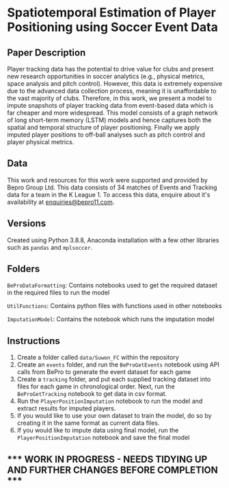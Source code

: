 # Spatiotemporal Estimation of Player Positioning using Soccer Event Data

## Paper Description
Player tracking data has the potential to drive value for clubs and present new research opportunities in soccer analytics (e.g., physical metrics, space analysis and pitch control). However, this data is extremely expensive due to the advanced data collection process, meaning it is unaffordable to the vast majority of clubs. Therefore, in this work, we present a model to impute snapshots of player tracking data from event-based data which is far cheaper and more widespread. This model consists of a graph network of long short-term memory (LSTM) models and hence captures both the spatial and temporal structure of player positioning. Finally we apply imputed player positions to off-ball analyses such as pitch control and player physical metrics.

## Data 
This work and resources for this work were supported and provided by Bepro Group Ltd. This data consists of 34 matches of Events and Tracking data for a team in the K League 1. To access this data, enquire about it's availability at enquiries@bepro11.com.

## Versions 
Created using Python 3.8.8, Anaconda installation with a few other libraries such as `pandas` and `mplsoccer`.

## Folders 
`BeProDataFormatting`: Contains notebooks used to get the required dataset in the required files to run the model

`UtilFunctions`: Contains python files with functions used in other notebooks

`ImputationModel`: Contains the notebook which runs the imputation model

## Instructions
1. Create a folder called `data/Suwon_FC` within the repository
2. Create an `events` folder, and run the `BeProGetEvents` notebook using API calls from BePro to generate the event dataset for each game
3. Create a `tracking` folder, and put each supplied tracking dataset into files for each game in chronological order. Next, run the `BeProGetTracking` notebook to get data in csv format.
4. Run the `PlayerPositionImputation` notebook to run the model and extract results for imputed players. 
5. If you would like to use your own dataset to train the model, do so by creating it in the same format as current data files.
6. If you would like to impute data using final model, run the `PlayerPositionImputation` notebook and save the final model

## *** WORK IN PROGRESS - NEEDS TIDYING UP AND FURTHER CHANGES BEFORE COMPLETION ***
